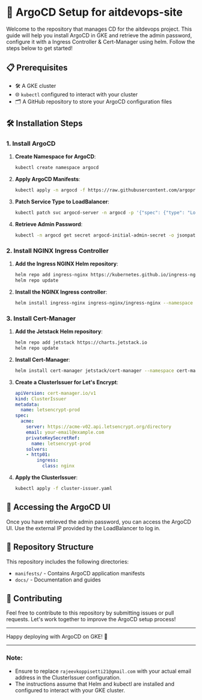 # 🚀 ArgoCD Setup for aitdevops-site
Welcome to the repository that manages CD for the aitdevops project. This guide will help you install ArgoCD in GKE and retrieve the admin password, configure it with a Ingress Controller & Cert-Manager using helm. Follow the steps below to get started!

## 📋 Prerequisites

- 🛠️ A GKE cluster
- 🌐 `kubectl` configured to interact with your cluster
- 🗂️ A GitHub repository to store your ArgoCD configuration files

## 🛠️ Installation Steps

### 1. Install ArgoCD

1. **Create Namespace for ArgoCD**:
    ```sh
    kubectl create namespace argocd
    ```

2. **Apply ArgoCD Manifests**:
    ```sh
    kubectl apply -n argocd -f https://raw.githubusercontent.com/argoproj/argo-cd/v2.4.7/manifests/install.yaml
    ```

3. **Patch Service Type to LoadBalancer**:
    ```sh
    kubectl patch svc argocd-server -n argocd -p '{"spec": {"type": "LoadBalancer"}}'
    ```

4. **Retrieve Admin Password**:
    ```sh
    kubectl -n argocd get secret argocd-initial-admin-secret -o jsonpath="{.data.password}" | base64 -d
    ```

### 2. Install NGINX Ingress Controller

1. **Add the Ingress NGINX Helm repository**:
    ```sh
    helm repo add ingress-nginx https://kubernetes.github.io/ingress-nginx
    helm repo update
    ```

2. **Install the NGINX Ingress controller**:
    ```sh
    helm install ingress-nginx ingress-nginx/ingress-nginx --namespace ingress-nginx --create-namespace
    ```

### 3. Install Cert-Manager

1. **Add the Jetstack Helm repository**:
    ```sh
    helm repo add jetstack https://charts.jetstack.io
    helm repo update
    ```

2. **Install Cert-Manager**:
    ```sh
    helm install cert-manager jetstack/cert-manager --namespace cert-manager --create-namespace --version v1.5.3
    ```

3. **Create a ClusterIssuer for Let's Encrypt**:

    ```yaml
    apiVersion: cert-manager.io/v1
    kind: ClusterIssuer
    metadata:
      name: letsencrypt-prod
    spec:
      acme:
        server: https://acme-v02.api.letsencrypt.org/directory
        email: your-email@example.com
        privateKeySecretRef:
          name: letsencrypt-prod
        solvers:
        - http01:
            ingress:
              class: nginx
    ```

4. **Apply the ClusterIssuer**:
    ```sh
    kubectl apply -f cluster-issuer.yaml
    ```

## 🎯 Accessing the ArgoCD UI

Once you have retrieved the admin password, you can access the ArgoCD UI. Use the external IP provided by the LoadBalancer to log in.

## 📂 Repository Structure

This repository includes the following directories:

- `manifests/` - Contains ArgoCD application manifests
- `docs/` - Documentation and guides

## 🤝 Contributing

Feel free to contribute to this repository by submitting issues or pull requests. Let's work together to improve the ArgoCD setup process!

---

Happy deploying with ArgoCD on GKE! 🚀

---

### Note:
- Ensure to replace `rajeevkoppisetti21@gmail.com` with your actual email address in the ClusterIssuer configuration.
- The instructions assume that Helm and kubectl are installed and configured to interact with your GKE cluster.

